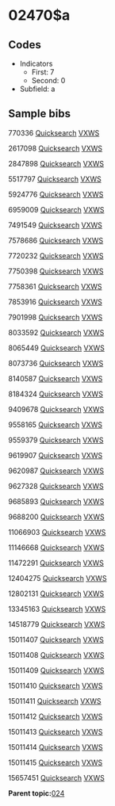 # 02470$a

## Codes

-   Indicators
    -   First: 7
    -   Second: 0
-   Subfield: a

## Sample bibs

770336 [Quicksearch](https://search.library.yale.edu/catalog/770336) [VXWS](http://prodorbis.library.yale.edu:7014/vxws/GetHoldingsService?bibId=770336)

2617098 [Quicksearch](https://search.library.yale.edu/catalog/2617098) [VXWS](http://prodorbis.library.yale.edu:7014/vxws/GetHoldingsService?bibId=2617098)

2847898 [Quicksearch](https://search.library.yale.edu/catalog/2847898) [VXWS](http://prodorbis.library.yale.edu:7014/vxws/GetHoldingsService?bibId=2847898)

5517797 [Quicksearch](https://search.library.yale.edu/catalog/5517797) [VXWS](http://prodorbis.library.yale.edu:7014/vxws/GetHoldingsService?bibId=5517797)

5924776 [Quicksearch](https://search.library.yale.edu/catalog/5924776) [VXWS](http://prodorbis.library.yale.edu:7014/vxws/GetHoldingsService?bibId=5924776)

6959009 [Quicksearch](https://search.library.yale.edu/catalog/6959009) [VXWS](http://prodorbis.library.yale.edu:7014/vxws/GetHoldingsService?bibId=6959009)

7491549 [Quicksearch](https://search.library.yale.edu/catalog/7491549) [VXWS](http://prodorbis.library.yale.edu:7014/vxws/GetHoldingsService?bibId=7491549)

7578686 [Quicksearch](https://search.library.yale.edu/catalog/7578686) [VXWS](http://prodorbis.library.yale.edu:7014/vxws/GetHoldingsService?bibId=7578686)

7720232 [Quicksearch](https://search.library.yale.edu/catalog/7720232) [VXWS](http://prodorbis.library.yale.edu:7014/vxws/GetHoldingsService?bibId=7720232)

7750398 [Quicksearch](https://search.library.yale.edu/catalog/7750398) [VXWS](http://prodorbis.library.yale.edu:7014/vxws/GetHoldingsService?bibId=7750398)

7758361 [Quicksearch](https://search.library.yale.edu/catalog/7758361) [VXWS](http://prodorbis.library.yale.edu:7014/vxws/GetHoldingsService?bibId=7758361)

7853916 [Quicksearch](https://search.library.yale.edu/catalog/7853916) [VXWS](http://prodorbis.library.yale.edu:7014/vxws/GetHoldingsService?bibId=7853916)

7901998 [Quicksearch](https://search.library.yale.edu/catalog/7901998) [VXWS](http://prodorbis.library.yale.edu:7014/vxws/GetHoldingsService?bibId=7901998)

8033592 [Quicksearch](https://search.library.yale.edu/catalog/8033592) [VXWS](http://prodorbis.library.yale.edu:7014/vxws/GetHoldingsService?bibId=8033592)

8065449 [Quicksearch](https://search.library.yale.edu/catalog/8065449) [VXWS](http://prodorbis.library.yale.edu:7014/vxws/GetHoldingsService?bibId=8065449)

8073736 [Quicksearch](https://search.library.yale.edu/catalog/8073736) [VXWS](http://prodorbis.library.yale.edu:7014/vxws/GetHoldingsService?bibId=8073736)

8140587 [Quicksearch](https://search.library.yale.edu/catalog/8140587) [VXWS](http://prodorbis.library.yale.edu:7014/vxws/GetHoldingsService?bibId=8140587)

8184324 [Quicksearch](https://search.library.yale.edu/catalog/8184324) [VXWS](http://prodorbis.library.yale.edu:7014/vxws/GetHoldingsService?bibId=8184324)

9409678 [Quicksearch](https://search.library.yale.edu/catalog/9409678) [VXWS](http://prodorbis.library.yale.edu:7014/vxws/GetHoldingsService?bibId=9409678)

9558165 [Quicksearch](https://search.library.yale.edu/catalog/9558165) [VXWS](http://prodorbis.library.yale.edu:7014/vxws/GetHoldingsService?bibId=9558165)

9559379 [Quicksearch](https://search.library.yale.edu/catalog/9559379) [VXWS](http://prodorbis.library.yale.edu:7014/vxws/GetHoldingsService?bibId=9559379)

9619907 [Quicksearch](https://search.library.yale.edu/catalog/9619907) [VXWS](http://prodorbis.library.yale.edu:7014/vxws/GetHoldingsService?bibId=9619907)

9620987 [Quicksearch](https://search.library.yale.edu/catalog/9620987) [VXWS](http://prodorbis.library.yale.edu:7014/vxws/GetHoldingsService?bibId=9620987)

9627328 [Quicksearch](https://search.library.yale.edu/catalog/9627328) [VXWS](http://prodorbis.library.yale.edu:7014/vxws/GetHoldingsService?bibId=9627328)

9685893 [Quicksearch](https://search.library.yale.edu/catalog/9685893) [VXWS](http://prodorbis.library.yale.edu:7014/vxws/GetHoldingsService?bibId=9685893)

9688200 [Quicksearch](https://search.library.yale.edu/catalog/9688200) [VXWS](http://prodorbis.library.yale.edu:7014/vxws/GetHoldingsService?bibId=9688200)

11066903 [Quicksearch](https://search.library.yale.edu/catalog/11066903) [VXWS](http://prodorbis.library.yale.edu:7014/vxws/GetHoldingsService?bibId=11066903)

11146668 [Quicksearch](https://search.library.yale.edu/catalog/11146668) [VXWS](http://prodorbis.library.yale.edu:7014/vxws/GetHoldingsService?bibId=11146668)

11472291 [Quicksearch](https://search.library.yale.edu/catalog/11472291) [VXWS](http://prodorbis.library.yale.edu:7014/vxws/GetHoldingsService?bibId=11472291)

12404275 [Quicksearch](https://search.library.yale.edu/catalog/12404275) [VXWS](http://prodorbis.library.yale.edu:7014/vxws/GetHoldingsService?bibId=12404275)

12802131 [Quicksearch](https://search.library.yale.edu/catalog/12802131) [VXWS](http://prodorbis.library.yale.edu:7014/vxws/GetHoldingsService?bibId=12802131)

13345163 [Quicksearch](https://search.library.yale.edu/catalog/13345163) [VXWS](http://prodorbis.library.yale.edu:7014/vxws/GetHoldingsService?bibId=13345163)

14518779 [Quicksearch](https://search.library.yale.edu/catalog/14518779) [VXWS](http://prodorbis.library.yale.edu:7014/vxws/GetHoldingsService?bibId=14518779)

15011407 [Quicksearch](https://search.library.yale.edu/catalog/15011407) [VXWS](http://prodorbis.library.yale.edu:7014/vxws/GetHoldingsService?bibId=15011407)

15011408 [Quicksearch](https://search.library.yale.edu/catalog/15011408) [VXWS](http://prodorbis.library.yale.edu:7014/vxws/GetHoldingsService?bibId=15011408)

15011409 [Quicksearch](https://search.library.yale.edu/catalog/15011409) [VXWS](http://prodorbis.library.yale.edu:7014/vxws/GetHoldingsService?bibId=15011409)

15011410 [Quicksearch](https://search.library.yale.edu/catalog/15011410) [VXWS](http://prodorbis.library.yale.edu:7014/vxws/GetHoldingsService?bibId=15011410)

15011411 [Quicksearch](https://search.library.yale.edu/catalog/15011411) [VXWS](http://prodorbis.library.yale.edu:7014/vxws/GetHoldingsService?bibId=15011411)

15011412 [Quicksearch](https://search.library.yale.edu/catalog/15011412) [VXWS](http://prodorbis.library.yale.edu:7014/vxws/GetHoldingsService?bibId=15011412)

15011413 [Quicksearch](https://search.library.yale.edu/catalog/15011413) [VXWS](http://prodorbis.library.yale.edu:7014/vxws/GetHoldingsService?bibId=15011413)

15011414 [Quicksearch](https://search.library.yale.edu/catalog/15011414) [VXWS](http://prodorbis.library.yale.edu:7014/vxws/GetHoldingsService?bibId=15011414)

15011415 [Quicksearch](https://search.library.yale.edu/catalog/15011415) [VXWS](http://prodorbis.library.yale.edu:7014/vxws/GetHoldingsService?bibId=15011415)

15657451 [Quicksearch](https://search.library.yale.edu/catalog/15657451) [VXWS](http://prodorbis.library.yale.edu:7014/vxws/GetHoldingsService?bibId=15657451)

**Parent topic:**[024](../../tags/024/024.md)

